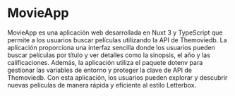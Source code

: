 # MovieApp

MovieApp es una aplicación web desarrollada en Nuxt 3 y TypeScript que permite a los usuarios buscar películas utilizando la API de Themoviedb. La aplicación proporciona una interfaz sencilla donde los usuarios pueden buscar películas por título y ver detalles como la sinopsis, el año y las calificaciones. Además, la aplicación utiliza el paquete dotenv para gestionar las variables de entorno y proteger la clave de API de Themoviedb. Con esta aplicación, los usuarios pueden explorar y descubrir nuevas películas de manera rápida y eficiente al estilo Letterbox.



